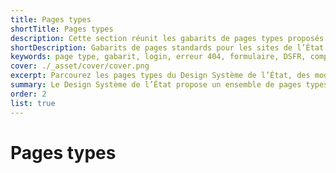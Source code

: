 ```yaml
---
title: Pages types
shortTitle: Pages types
description: Cette section réunit les gabarits de pages types proposés par le Design Système de l’État, prêts à l’emploi pour couvrir les cas d’usage récurrents des sites publics.
shortDescription: Gabarits de pages standards pour les sites de l’État
keywords: page type, gabarit, login, erreur 404, formulaire, DSFR, compte, réponse, indisponible, design system, modèles
cover: ./_asset/cover/cover.png
excerpt: Parcourez les pages types du Design Système de l’État, des modèles prêts à intégrer pour gérer les connexions, erreurs ou réponses aux utilisateurs.
summary: Le Design Système de l’État propose un ensemble de pages types couvrant les cas d’usage classiques des sites publics - page de connexion, création de compte, réponse à une demande, message d’indisponibilité ou erreur 404. Ces gabarits facilitent l’implémentation rapide d’interfaces conformes, accessibles et cohérentes avec les standards de l’État. Chaque modèle est personnalisable dans le respect des fondamentaux du DSFR.
order: 2
list: true
---
```


# Pages types


